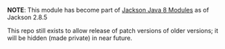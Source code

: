 **NOTE**: This module has become part of [Jackson Java 8 Modules](../../../jackson-modules-java8)
as of Jackson 2.8.5

This repo still exists to allow release of patch versions of older versions; it will be hidden (made private)
in near future.

